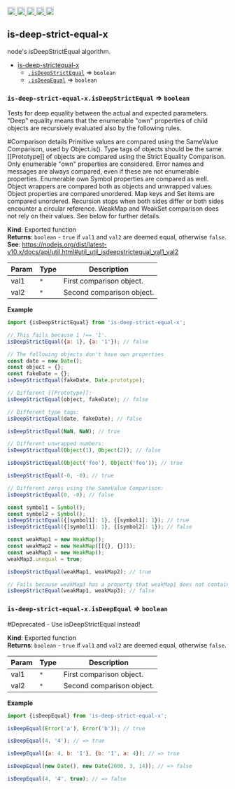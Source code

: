 <a href="https://travis-ci.org/Xotic750/is-deep-strict-equal-x"
  title="Travis status">
<img
  src="https://travis-ci.org/Xotic750/is-deep-strict-equal-x.svg?branch=master"
  alt="Travis status" height="18">
</a>
<a href="https://david-dm.org/Xotic750/is-deep-strict-equal-x"
  title="Dependency status">
<img src="https://david-dm.org/Xotic750/is-deep-strict-equal-x/status.svg"
  alt="Dependency status" height="18"/>
</a>
<a
  href="https://david-dm.org/Xotic750/is-deep-strict-equal-x?type=dev"
  title="devDependency status">
<img src="https://david-dm.org/Xotic750/is-deep-strict-equal-x/dev-status.svg"
  alt="devDependency status" height="18"/>
</a>
<a href="https://badge.fury.io/js/is-deep-strict-equal-x"
  title="npm version">
<img src="https://badge.fury.io/js/is-deep-strict-equal-x.svg"
  alt="npm version" height="18">
</a>
<a href="https://www.jsdelivr.com/package/npm/is-deep-strict-equal-x"
  title="jsDelivr hits">
<img src="https://data.jsdelivr.com/v1/package/npm/is-deep-strict-equal-x/badge?style=rounded"
  alt="jsDelivr hits" height="18">
</a>

<a name="module_deep-equal-x"></a>

## is-deep-strict-equal-x

node's isDeepStrictEqual algorithm.

- [is-deep-strictequal-x](#module_is-deep-strictequal-x)
  - [`.isDeepStrictEqual`](#module_is-deep-strictequal-x.isDeepStrictEqual) ⇒ <code>boolean</code>
  - [`.isDeepEqual`](#module_is-deep-strictequal-x.isDeepEqual) ⇒ <code>boolean</code>

<a name="module_is-deep-strictequal-x.isDeepStrictEqual"></a>

### `is-deep-strict-equal-x.isDeepStrictEqual` ⇒ <code>boolean</code>

Tests for deep equality between the actual and expected parameters. "Deep" equality means
that the enumerable "own" properties of child objects are recursively evaluated also by
the following rules.

#Comparison details
Primitive values are compared using the SameValue Comparison, used by Object.is().
Type tags of objects should be the same.
[[Prototype]] of objects are compared using the Strict Equality Comparison.
Only enumerable "own" properties are considered.
Error names and messages are always compared, even if these are not enumerable properties.
Enumerable own Symbol properties are compared as well.
Object wrappers are compared both as objects and unwrapped values.
Object properties are compared unordered.
Map keys and Set items are compared unordered.
Recursion stops when both sides differ or both sides encounter a circular reference.
WeakMap and WeakSet comparison does not rely on their values. See below for further details.

**Kind**: Exported function  
**Returns**: <code>boolean</code> - `true` if `val1` and `val2` are deemed equal,
otherwise `false`.  
**See**: https://nodejs.org/dist/latest-v10.x/docs/api/util.html#util_util_isdeepstrictequal_val1_val2

| Param | Type            | Description               |
| ----- | --------------- | ------------------------- |
| val1  | <code>\*</code> | First comparison object.  |
| val2  | <code>\*</code> | Second comparison object. |

**Example**

```js
import {isDeepStrictEqual} from 'is-deep-strict-equal-x';

// This fails because 1 !== '1'.
isDeepStrictEqual({a: 1}, {a: '1'}); // false

// The following objects don't have own properties
const date = new Date();
const object = {};
const fakeDate = {};
isDeepStrictEqual(fakeDate, Date.prototype);

// Different [[Prototype]]:
isDeepStrictEqual(object, fakeDate); // false

// Different type tags:
isDeepStrictEqual(date, fakeDate); // false

isDeepStrictEqual(NaN, NaN); // true

// Different unwrapped numbers:
isDeepStrictEqual(Object(1), Object(2)); // false

isDeepStrictEqual(Object('foo'), Object('foo')); // true

isDeepStrictEqual(-0, -0); // true

// Different zeros using the SameValue Comparison:
isDeepStrictEqual(0, -0); // false

const symbol1 = Symbol();
const symbol2 = Symbol();
isDeepStrictEqual({[symbol1]: 1}, {[symbol1]: 1}); // true
isDeepStrictEqual({[symbol1]: 1}, {[symbol2]: 1}); // false

const weakMap1 = new WeakMap();
const weakMap2 = new WeakMap([[{}, {}]]);
const weakMap3 = new WeakMap();
weakMap3.unequal = true;

isDeepStrictEqual(weakMap1, weakMap2); // true

// Fails because weakMap3 has a property that weakMap1 does not contain:
isDeepStrictEqual(weakMap1, weakMap3); // false
```

<a name="module_is-deep-strictequal-x.isDeepEqual"></a>

### `is-deep-strict-equal-x.isDeepEqual` ⇒ <code>boolean</code>

#Deprecated - Use isDeepStrictEqual instead!

**Kind**: Exported function  
**Returns**: <code>boolean</code> - `true` if `val1` and `val2` are deemed equal,
otherwise `false`.  

| Param | Type            | Description               |
| ----- | --------------- | ------------------------- |
| val1  | <code>\*</code> | First comparison object.  |
| val2  | <code>\*</code> | Second comparison object. |

**Example**

```js
import {isDeepEqual} from 'is-deep-strict-equal-x';

isDeepEqual(Error('a'), Error('b')); // true

isDeepEqual(4, '4'); // => true

isDeepEqual({a: 4, b: '1'}, {b: '1', a: 4}); // => true

isDeepEqual(new Date(), new Date(2000, 3, 14)); // => false

isDeepEqual(4, '4', true); // => false
```
